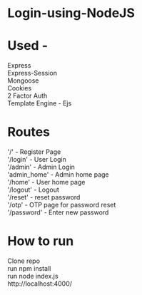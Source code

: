 # Login-using-NodeJS
# Used - <br>
Express <br>
Express-Session <br>
Mongoose <br>
Cookies <br>
2 Factor Auth <br>
Template Engine - Ejs <br>

# Routes
'/' - Register Page <br>
'/login' - User Login <br>
'/admin' - Admin Login <br>
'admin_home' - Admin home page <br>
'/home' - User home page <br>
'/logout' - Logout <br>
'/reset' - reset password <br>
'/otp' - OTP page for password reset <br>
'/password' - Enter new password <br>

# How to run
Clone repo <br>
run npm install <br>
run node index.js <br>
http://localhost:4000/ 
